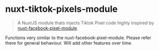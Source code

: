 # nuxt-tiktok-pixels-module

> A NuxtJS module thats injects Tiktok Pixel code highly inspired by [nuxt-facebook-pixel-module](https://github.com/WilliamDASILVA/nuxt-facebook-pixel-module).

Functions very similar to the nuxt-facebook-pixel-module. Please refer there for general behaviour. Will add other features over time.

